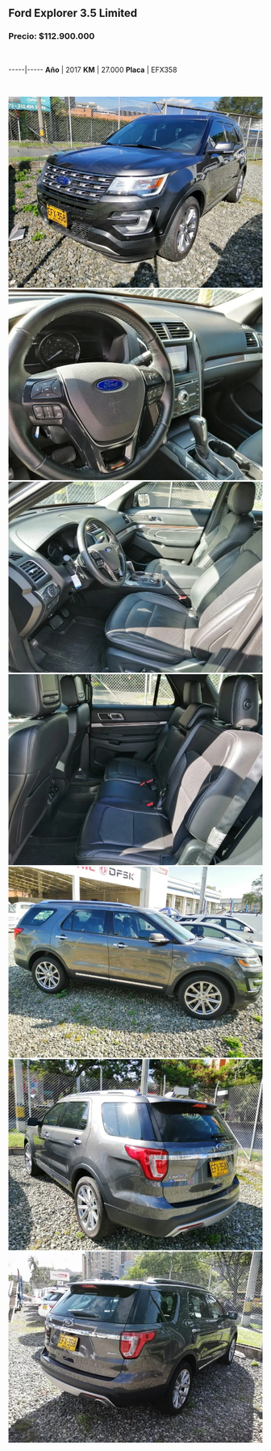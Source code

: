 ## Ford Explorer 3.5 Limited

### Precio: $112.900.000

<p>&nbsp;</p>

-----|-----
**Año** | 2017
**KM** | 27.000
**Placa** | EFX358

<p>&nbsp;</p>

<img src="images/Ford-Explorer-3.5-Limited-EFX358.jpg?raw=true"/>
<img src="images/Ford-Explorer-3.5-Limited-EFX358-1.jpg?raw=true"/>
<img src="images/Ford-Explorer-3.5-Limited-EFX358-2.jpg?raw=true"/>
<img src="images/Ford-Explorer-3.5-Limited-EFX358-3.jpg?raw=true"/>
<img src="images/Ford-Explorer-3.5-Limited-EFX358-4.jpg?raw=true"/>
<img src="images/Ford-Explorer-3.5-Limited-EFX358-5.jpg?raw=true"/>
<img src="images/Ford-Explorer-3.5-Limited-EFX358-6.jpg?raw=true"/>



